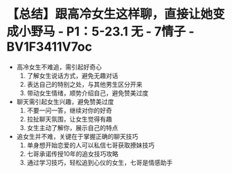 # 【总结】跟高冷女生这样聊，直接让她变成小野马 - P1：5-23.1 无 - 7情子 - BV1F3411V7oc

-   高冷女生不难追，需引起好奇心
    1.  了解女生说话方式，避免无趣对话
    2.  表达自己的特别之处，与其他男生区分开来
    3.  带动女生情绪，顺势介绍自己，避免赞美过度
-   聊天需引起女生兴趣，避免赞美过度
    1.  不要一问一答，继续对你的好奇
    2.  拉扯聊天氛围，让女生觉得有趣
    3.  女生主动了解你，展示自己的特点
-   追女生并不难，关键在于掌握正确的聊天技巧
    1.  单身想开始恋爱的人可以私信七哥获取撩妹技巧
    2.  七哥承诺传授10年的追女技巧攻略
    3.  通过学习技巧，轻松追到心仪的女生，七哥是情感助手
